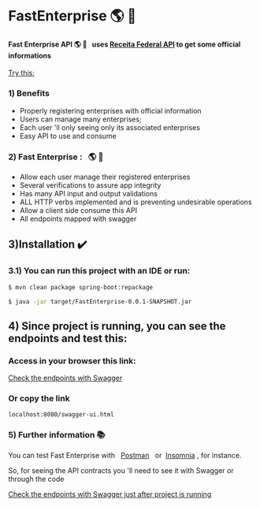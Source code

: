 # FastEnterprise :earth_americas: :running:

 ####  Fast Enterprise API  :earth_americas: :running: &nbsp;   uses  [Receita Federal API](https://receitaws.com.br/api) to get some official informations
 
 [Try this: ](https://receitaws.com.br/v1/cnpj/45242914000105)
 
 
### 1) Benefits
  * Properly registering enterprises with official information
  * Users can manage many enterprises;
  * Each user 'll only seeing only its associated enterprises
  * Easy API to use and consume
  


### 2) Fast Enterprise :  &nbsp; :earth_americas: :running:
   *  Allow each user manage their registered enterprises
   *  Several verifications to assure app integrity
   *  Has many  API input and output validations
   *  ALL HTTP verbs implemented and is preventing undesirable operations
   * Allow a client side consume this API
   * All endpoints mapped with swagger

## 3)Installation :heavy_check_mark:

### 3.1) You can run this project with an IDE or run:
```bash
$ mvn clean package spring-boot:repackage
```

```bash
$ java -jar target/FastEnterprise-0.0.1-SNAPSHOT.jar
```

## 4) Since project is running, you can see the endpoints and test this:

### Access in your browser this link:

[Check the endpoints with Swagger](localhost:8080/swagger-ui.html "Swagger Open API")

### Or copy the link
```text
localhost:8080/swagger-ui.html 
```
### 5) Further information  :books:

You can test Fast Enterprise with &nbsp; [Postman](https://www.postman.com/ "Swagger Open API") &nbsp; or &nbsp;[Insomnia](https://insomnia.rest/download "Swagger Open API")&nbsp;, for instance.

So, for seeing the API contracts you 'll need to see  it with Swagger or through the code 

[Check the endpoints with Swagger just after project is running](localhost:8080/swagger-ui.html "Swagger Open API")





